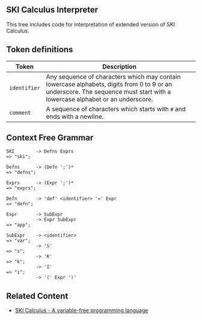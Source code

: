 ## SKI Calculus Interpreter

This tree includes code for interpretation of extended version of SKI Calculus.

## Token definitions

| Token | Description |
| --- |-------------- | 
| `identifier` | Any sequence of characters which may contain lowercase alphabets, digits from 0 to 9 or an underscore. The sequence must start with a lowercase alphabet or an underscore. |
| `comment` | A sequence of characters which starts with `#` and ends with a newline. |

## Context Free Grammar

```
SKI        -> Defns Exprs                                                   => "ski";

Defns      -> (Defn ';')*                                                   => "defns";

Exprs      -> (Expr ';')*                                                   => "exprs";

Defn       -> 'def' <identifier> '=' Expr                                   => "defn";

Expr       -> SubExpr
           -> Expr SubExpr                                                  => "app";

SubExpr    -> <identifier>                                                  => "var";
           -> 'S'                                                           => "s";
           -> 'K'                                                           => "k";
           -> 'I'                                                           => "i";
           -> '(' Expr ')'
```

## Related Content

- [SKI Calculus - A variable-free programming language](https://developerdiary.me/ski-calculus/)
